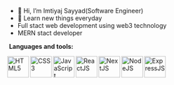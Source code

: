 - 👋 Hi, I’m Imtiyaj Sayyad(Software Engineer)
- 👀 Learn new things everyday 
- Full stact web development using web3 technology
- MERN stact developer

&nbsp;**Languages and tools:**

<img align="left" width="49px" alt="HTML5" src="https://github.com/Imtiyaj25/Imtiyaj25/assets/129411789/b8fda89f-cf08-4a17-a7b3-0392acb25fa2"/>
<img align="left" width="49px" alt="CSS3" src="https://github.com/Imtiyaj25/Imtiyaj25/assets/129411789/080eefd1-424b-4cbb-b8b8-383524220016"/>
<img align="left" width="49px" alt="JavaScript" src="https://github.com/Imtiyaj25/Imtiyaj25/assets/129411789/02363f1f-f52e-476d-a900-09517dbdaf18"/>
<img align="left" width="49px" alt="ReactJS" src="https://github.com/Imtiyaj25/Imtiyaj25/assets/129411789/422db77c-578c-49d9-8f22-16c7ba4bac59"/>
<img align="left" width="49px" alt="NextJS" src="https://github.com/Imtiyaj25/Imtiyaj25/assets/129411789/b23f2d74-3e10-4976-bd93-849fee1fb2d3"/>
<img align="left" width="49px" alt="NodeJS" src="https://github.com/Imtiyaj25/Imtiyaj25/assets/129411789/483a2057-2332-41f9-8ff1-9e86b96965ba"/>
<img align="left" width="49px" alt="ExpressJS" src="https://github.com/Imtiyaj25/Imtiyaj25/assets/129411789/b2c77d2d-a08f-4ba3-bee6-54e4eb2ae4c5"/>
<!---
Imtiyaj25/Imtiyaj25 is a ✨ special ✨ repository because its `README.md` (this file) appears on your GitHub profile.
You can click the Preview link to take a look at your changes.
--->
